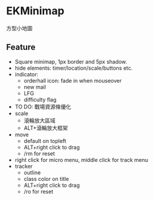 # EKMinimap

方型小地圖

## Feature

* Square minimap, 1px border and 5px shadow.
* hide elements: timer/location/scale/buttons etc.
* indicator:
  * orderhall icon: fade in when mouseover
  * new mail 
  * LFG 
  * difficulty flag  
* TO DO: 戰場資源條優化  
* scale  
  * 滾輪放大區域  
  * ALT+滾輪放大框架  
* move 
  * default on topleft
  * ALT+right click to drag
  * /rm for reset
* right click for micro menu, middle click for track menu
* tracker  
  * outline  
  * class color on title  
  * ALT+right click to drag
  * /ro for reset
